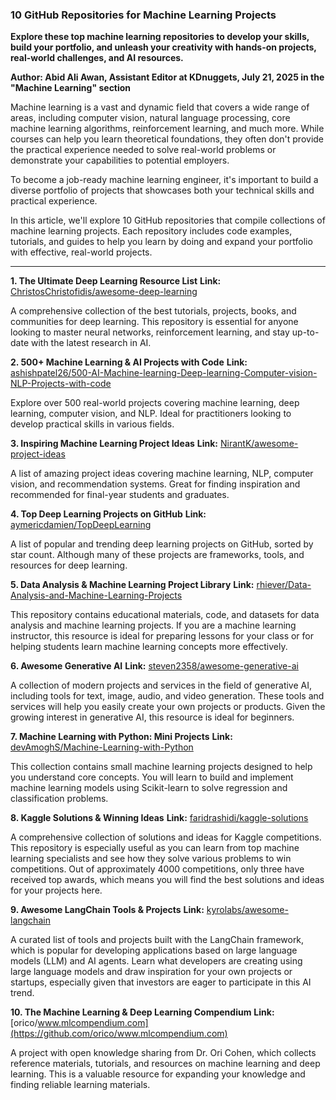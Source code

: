 ### 10 GitHub Repositories for Machine Learning Projects

**Explore these top machine learning repositories to develop your skills, build your portfolio, and unleash your creativity with hands-on projects, real-world challenges, and AI resources.**

**Author: Abid Ali Awan, Assistant Editor at KDnuggets, July 21, 2025 in the "Machine Learning" section**

Machine learning is a vast and dynamic field that covers a wide range of areas, including computer vision, natural language processing, core machine learning algorithms, reinforcement learning, and much more. While courses can help you learn theoretical foundations, they often don't provide the practical experience needed to solve real-world problems or demonstrate your capabilities to potential employers.

To become a job-ready machine learning engineer, it's important to build a diverse portfolio of projects that showcases both your technical skills and practical experience.

In this article, we'll explore 10 GitHub repositories that compile collections of machine learning projects. Each repository includes code examples, tutorials, and guides to help you learn by doing and expand your portfolio with effective, real-world projects.

---

**1. The Ultimate Deep Learning Resource List**
**Link:** [ChristosChristofidis/awesome-deep-learning](https://github.com/ChristosChristofidis/awesome-deep-learning)

A comprehensive collection of the best tutorials, projects, books, and communities for deep learning. This repository is essential for anyone looking to master neural networks, reinforcement learning, and stay up-to-date with the latest research in AI.

**2. 500+ Machine Learning & AI Projects with Code**
**Link:** [ashishpatel26/500-AI-Machine-learning-Deep-learning-Computer-vision-NLP-Projects-with-code](https://github.com/ashishpatel26/500-AI-Machine-learning-Deep-learning-Computer-vision-NLP-Projects-with-code)

Explore over 500 real-world projects covering machine learning, deep learning, computer vision, and NLP. Ideal for practitioners looking to develop practical skills in various fields.

**3. Inspiring Machine Learning Project Ideas**
**Link:** [NirantK/awesome-project-ideas](https://github.com/NirantK/awesome-project-ideas)

A list of amazing project ideas covering machine learning, NLP, computer vision, and recommendation systems. Great for finding inspiration and recommended for final-year students and graduates.

**4. Top Deep Learning Projects on GitHub**
**Link:** [aymericdamien/TopDeepLearning](https://github.com/aymericdamien/TopDeepLearning)

A list of popular and trending deep learning projects on GitHub, sorted by star count. Although many of these projects are frameworks, tools, and resources for deep learning.

**5. Data Analysis & Machine Learning Project Library**
**Link:** [rhiever/Data-Analysis-and-Machine-Learning-Projects](https://github.com/rhiever/Data-Analysis-and-Machine-Learning-Projects)

This repository contains educational materials, code, and datasets for data analysis and machine learning projects. If you are a machine learning instructor, this resource is ideal for preparing lessons for your class or for helping students learn machine learning concepts more effectively.

**6. Awesome Generative AI**
**Link:** [steven2358/awesome-generative-ai](https://github.com/steven2358/awesome-generative-ai)

A collection of modern projects and services in the field of generative AI, including tools for text, image, audio, and video generation. These tools and services will help you easily create your own projects or products. Given the growing interest in generative AI, this resource is ideal for beginners.

**7. Machine Learning with Python: Mini Projects**
**Link:** [devAmoghS/Machine-Learning-with-Python](https://github.com/devAmoghS/Machine-Learning-with-Python)

This collection contains small machine learning projects designed to help you understand core concepts. You will learn to build and implement machine learning models using Scikit-learn to solve regression and classification problems.

**8. Kaggle Solutions & Winning Ideas**
**Link:** [faridrashidi/kaggle-solutions](https://github.com/faridrashidi/kaggle-solutions)

A comprehensive collection of solutions and ideas for Kaggle competitions. This repository is especially useful as you can learn from top machine learning specialists and see how they solve various problems to win competitions. Out of approximately 4000 competitions, only three have received top awards, which means you will find the best solutions and ideas for your projects here.

**9. Awesome LangChain Tools & Projects**
**Link:** [kyrolabs/awesome-langchain](https://github.com/kyrolabs/awesome-langchain)

A curated list of tools and projects built with the LangChain framework, which is popular for developing applications based on large language models (LLM) and AI agents. Learn what developers are creating using large language models and draw inspiration for your own projects or startups, especially given that investors are eager to participate in this AI trend.

**10. The Machine Learning & Deep Learning Compendium**
**Link:** [orico/www.mlcompendium.com](https://github.com/orico/www.mlcompendium.com)

A project with open knowledge sharing from Dr. Ori Cohen, which collects reference materials, tutorials, and resources on machine learning and deep learning. This is a valuable resource for expanding your knowledge and finding reliable learning materials.
